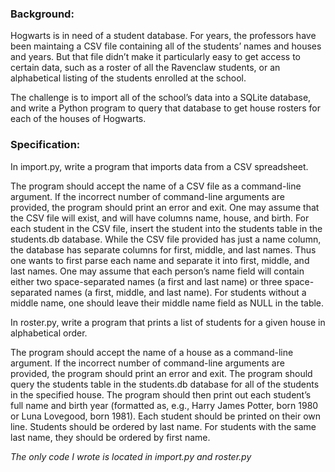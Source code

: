 ### Background:

Hogwarts is in need of a student database. For years, the professors have been maintaing a CSV file containing all of the students’ names and houses and years. But that file didn’t make it particularly easy to get access to certain data, such as a roster of all the Ravenclaw students, or an alphabetical listing of the students enrolled at the school.

The challenge is to import all of the school’s data into a SQLite database, and write a Python program to query that database to get house rosters for each of the houses of Hogwarts.

### Specification:

In import.py, write a program that imports data from a CSV spreadsheet.

The program should accept the name of a CSV file as a command-line argument.
If the incorrect number of command-line arguments are provided, the program should print an error and exit.
One may assume that the CSV file will exist, and will have columns name, house, and birth.
For each student in the CSV file, insert the student into the students table in the students.db database.
While the CSV file provided has just a name column, the database has separate columns for first, middle, and last names. Thus one wants to first parse each name and separate it into first, middle, and last names. One may assume that each person’s name field will contain either two space-separated names (a first and last name) or three space-separated names (a first, middle, and last name). For students without a middle name, one should leave their middle name field as NULL in the table.

In roster.py, write a program that prints a list of students for a given house in alphabetical order.

The program should accept the name of a house as a command-line argument.
If the incorrect number of command-line arguments are provided, the program should print an error and exit.
The program should query the students table in the students.db database for all of the students in the specified house.
The program should then print out each student’s full name and birth year (formatted as, e.g., Harry James Potter, born 1980 or Luna Lovegood, born 1981).
Each student should be printed on their own line.
Students should be ordered by last name. For students with the same last name, they should be ordered by first name.

*The only code I wrote is located in import.py and roster.py*
